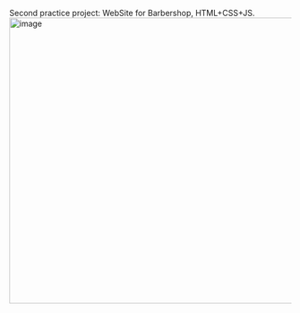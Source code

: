 Second practice project: WebSite for Barbershop,  HTML+CSS+JS.
<img width="510" alt="image" src="https://user-images.githubusercontent.com/111757412/224518291-1c524d71-7810-40d1-9702-ed76a5a07787.png">
